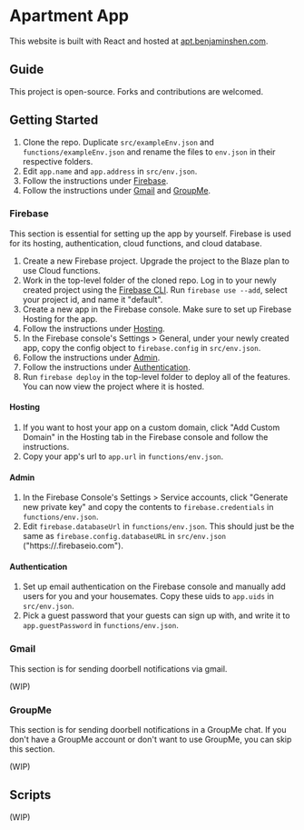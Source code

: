 # Apartment App

This website is built with React and hosted at [apt.benjaminshen.com](https://apt.benjaminshen.com).

## Guide

This project is open-source. Forks and contributions are welcomed.

## Getting Started

1. Clone the repo. Duplicate `src/exampleEnv.json` and `functions/exampleEnv.json` and rename the files to `env.json` in their respective folders.
2. Edit `app.name` and `app.address` in `src/env.json`. 
3. Follow the instructions under [Firebase](#firebase).
4. Follow the instructions under [Gmail](#gmail) and [GroupMe](#groupme).

### Firebase

This section is essential for setting up the app by yourself. Firebase is used for its hosting, authentication, cloud functions, and cloud database.

1. Create a new Firebase project. Upgrade the project to the Blaze plan to use Cloud functions.
2. Work in the top-level folder of the cloned repo. Log in to your newly created project using the [Firebase CLI](https://firebase.google.com/docs/cli). Run `firebase use --add`, select your project id, and name it "default".
3. Create a new app in the Firebase console. Make sure to set up Firebase Hosting for the app.
4. Follow the instructions under [Hosting](#hosting).
4. In the Firebase console's Settings > General, under your newly created app, copy the config object to `firebase.config` in `src/env.json`.
5. Follow the instructions under [Admin](#admin).
6. Follow the instructions under [Authentication](#authentication).
7. Run `firebase deploy` in the top-level folder to deploy all of the features. You can now view the project where it is hosted.

#### Hosting
1. If you want to host your app on a custom domain, click "Add Custom Domain" in the Hosting tab in the Firebase console and follow the instructions.
2. Copy your app's url to `app.url` in `functions/env.json`.

#### Admin
1. In the Firebase Console's Settings > Service accounts, click "Generate new private key" and copy the contents to `firebase.credentials` in `functions/env.json`.
2. Edit `firebase.databaseUrl` in `functions/env.json`. This should just be the same as `firebase.config.databaseURL` in `src/env.json` ("https://<project-id>.firebaseio.com").

#### Authentication
1. Set up email authentication on the Firebase console and manually add users for you and your housemates. Copy these uids to `app.uids` in `src/env.json`.
2. Pick a guest password that your guests can sign up with, and write it to `app.guestPassword` in `functions/env.json`.

### Gmail

This section is for sending doorbell notifications via gmail.

(WIP)

### GroupMe

This section is for sending doorbell notifications in a GroupMe chat. If you don't have a GroupMe account or don't want to use GroupMe, you can skip this section.

(WIP)

## Scripts

(WIP)
